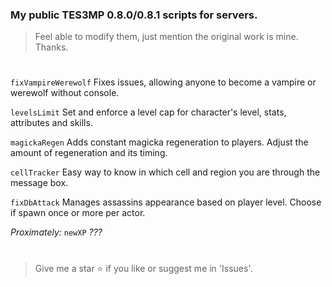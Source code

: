 ### My public TES3MP 0.8.0/0.8.1 scripts for servers.
> Feel able to modify them, just mention the original work is mine. Thanks.
#

```fixVampireWerewolf``` Fixes issues, allowing anyone to become a vampire or werewolf without console.

```levelsLimit``` Set and enforce a level cap for character's level, stats, attributes and skills.

```magickaRegen``` Adds constant magicka regeneration to players. Adjust the amount of regeneration and its timing.

```cellTracker``` Easy way to know in which cell and region you are through the message box.

```fixDbAttack``` Manages assassins appearance based on player level. Choose if spawn once or more per actor.

*Proximately:* ```newXP``` *???*

#
> Give me a star ⭐ if you like or suggest me in 'Issues'.
